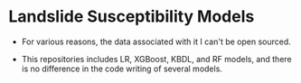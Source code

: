 # Landslide Susceptibility Models

- For various reasons, the data associated with it I can't be open sourced.

- This repositories includes LR, XGBoost, KBDL, and RF models, and there is no difference in the code writing of several models.
